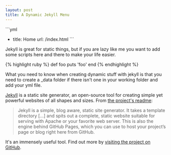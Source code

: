 ```yaml
---
layout: post
title: A Dynamic Jekyll Menu
---
```

`​``yml
- title: Home
  url: /index.html
``​`

Jekyll is great for static things, but if you are lazy like me you want to add some scripts here and there to make your life easier.

{% highlight ruby %}
def foo
  puts 'foo'
end
{% endhighlight %}

What you need to know when creating dynamic stuff with jekyll is that you need to create a _data folder if there isn't one in your working folder and add your yml file.

[Jekyll](http://jekyllrb.com) is a static site generator, an open-source tool for creating simple yet powerful websites of all shapes and sizes. From [the project's readme](https://github.com/jekyll/jekyll/blob/master/README.markdown):

> Jekyll is a simple, blog aware, static site generator. It takes a template directory [...] and spits out a complete, static website suitable for serving with Apache or your favorite web server. This is also the engine behind GitHub Pages, which you can use to host your project’s page or blog right here from GitHub.

It's an immensely useful tool. Find out more by [visiting the project on GitHub](https://github.com/jekyll/jekyll).
